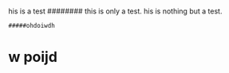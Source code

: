 #
##### 
his is a test
     ######## this is only a test.
his is nothing but a test.

    #####ohdoiwdh
#  w poijd
